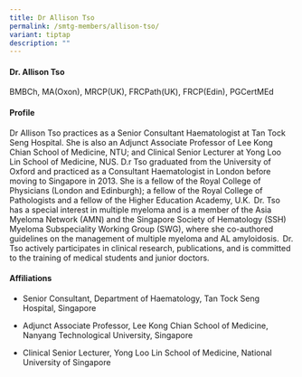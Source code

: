```yaml
---
title: Dr Allison Tso
permalink: /smtg-members/allison-tso/
variant: tiptap
description: ""
---
```

<h4><strong>Dr. Allison Tso</strong></h4><p>BMBCh, MA(Oxon), MRCP(UK), FRCPath(UK), FRCP(Edin), PGCertMEd</p><h4><strong>Profile&nbsp;</strong></h4><p>Dr Allison Tso practices as a Senior Consultant Haematologist at Tan Tock Seng Hospital. She is also an Adjunct Associate Professor of Lee Kong Chian School of Medicine, NTU; and Clinical Senior Lecturer at Yong Loo Lin School of Medicine, NUS. D.r Tso graduated from the University of Oxford and practiced as a Consultant Haematologist in London before moving to Singapore in 2013. She is a fellow of the Royal College of Physicians (London and Edinburgh); a fellow of the Royal College of Pathologists and a fellow of the Higher Education Academy, U.K.  Dr. Tso has a special interest in multiple myeloma and is a member of the Asia Myeloma Network (AMN) and the Singapore Society of Hematology (SSH) Myeloma Subspeciality Working Group (SWG), where she co-authored guidelines on the management of multiple myeloma and AL amyloidosis.  Dr. Tso actively participates in clinical research, publications, and is committed to the training of medical students and junior doctors.&nbsp;&nbsp;</p><h4><strong>Affiliations</strong></h4><ul data-tight="true" class="tight"><li><p>Senior Consultant, Department of Haematology, Tan Tock Seng Hospital, Singapore</p></li><li><p>Adjunct Associate Professor, Lee Kong Chian School of Medicine, Nanyang Technological University, Singapore</p></li><li><p>Clinical Senior Lecturer, Yong Loo Lin School of Medicine, National University of Singapore</p></li></ul><p></p>